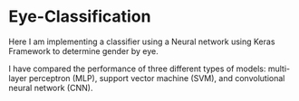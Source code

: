 # Eye-Classification
Here I am implementing a classifier using a Neural network using Keras Framework to determine
gender by eye.

I have compared the performance of three different types of models: multi-layer perceptron (MLP), support vector machine (SVM), and convolutional neural network (CNN).
